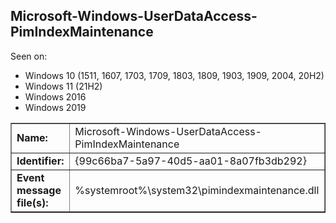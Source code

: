 ## Microsoft-Windows-UserDataAccess-PimIndexMaintenance

Seen on:
* Windows 10 (1511, 1607, 1703, 1709, 1803, 1809, 1903, 1909, 2004, 20H2)
* Windows 11 (21H2)
* Windows 2016
* Windows 2019

<table border="1" class="docutils">
  <tbody>
    <tr>
      <td><b>Name:</b></td>
      <td>Microsoft-Windows-UserDataAccess-PimIndexMaintenance</td>
    </tr>
    <tr>
      <td><b>Identifier:</b></td>
      <td>{99c66ba7-5a97-40d5-aa01-8a07fb3db292}</td>
    </tr>
    <tr>
      <td><b>Event message file(s):</b></td>
      <td>%systemroot%\system32\pimindexmaintenance.dll</td>
    </tr>
  </tbody>
</table>

&nbsp;

